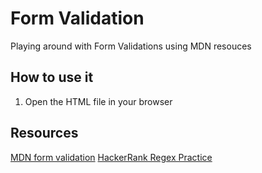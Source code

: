 # Form Validation

Playing around with Form Validations using MDN resouces

## How to use it

1. Open the HTML file in your browser

## Resources
[MDN form validation](https://developer.mozilla.org/en-US/docs/Learn/HTML/Forms/Form_validation)
[HackerRank Regex Practice](https://www.hackerrank.com/domains/regex)
